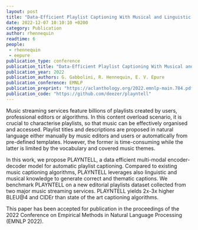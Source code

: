 ```yaml
---
layout: post
title: "Data-Efficient Playlist Captioning With Musical and Linguistic Knowledge"
date: 2022-12-07 10:10:10 +0200
category: Publication
author: rhennequin
readtime: 6
people:
 - rhennequin
 - eepure
publication_type: conference
publication_title: "Data-Efficient Playlist Captioning With Musical and Linguistic Knowledge"
publication_year: 2022
publication_authors: G. Gabbolini, R. Hennequin, E. V. Epure
publication_conference: EMNLP
publication_preprint: "https://aclanthology.org/2022.emnlp-main.784.pdf"
publication_code: "https://github.com/deezer/playntell"
---
```



Music streaming services feature billions of playlists created by users, professional editors or algorithms.
In this content overload scenario, it is crucial to characterise playlists, so that music can be effectively organised and accessed.
Playlist titles and descriptions are proposed in natural language either manually by music editors and users or automatically from pre-defined templates.
However, the former is time-consuming while the latter is limited by the vocabulary and covered music themes.

In this work, we propose PLAYNTELL, a data efficient multi-modal encoder-decoder model for automatic playlist captioning.
Compared to existing music captioning algorithms, PLAYNTELL leverages also linguistic and musical knowledge to generate correct and thematic captions.
We benchmark PLAYNTELL on a new editorial playlists dataset collected from two major music streaming services.
PLAYNTELL yields 2x-3x higher BLEU@4 and CIDEr than state of the art captioning algorithms.

This paper has been accepted for publication in the proceedings of the 2022 Conference on Empirical Methods in Natural Language Processing (EMNLP 2022).
